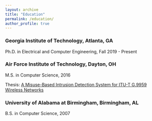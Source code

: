 ```yaml
---
layout: archive
title: "Education"
permalink: /education/
author_profile: true
---
```


<h3>Georgia Institute of Technology, Atlanta, GA</h3>
Ph.D. in Electrical and Computer Engineering,  Fall 2019 - Present

<h3>Air Force Institute of Technology, Dayton, OH</h3>
M.S. in Computer Science,  2016

Thesis: [A Misuse-Based Intrusion Detection System for ITU-T G.9959 Wireless Networks](https://scholar.afit.edu/etd/299/)

<h3>University of Alabama at Birmingham, Birmingham, AL</h3>
B.S. in Computer Science, 2007
